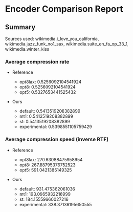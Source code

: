 
# Encoder Comparison Report

## Summary

Sources used: wikimedia.i_love_you_california, wikimedia.jazz_funk_no1_sax, wikimedia.suite_en_fa_op_33_1, wikimedia.winter_kiss

### Average compression rate

  - Reference
    - opt8lax: 0.5256092104541924
    - opt8: 0.5256092104541924
    - opt5: 0.5327653441525432

  - Ours
    - default: 0.5413519208382899
    - mt1: 0.5413519208382899
    - st: 0.5413519208382899
    - experimental: 0.5398551105759429


### Average compression speed (inverse RTF)
  - Reference
    - opt8lax: 270.63088475958654
    - opt8: 267.88795376752523
    - opt5: 591.0421385149325

  - Ours
    - default: 931.475362061036
    - mt1: 193.0965932216999
    - st: 184.15559660027216
    - experimental: 338.37136195650555



